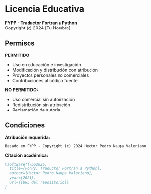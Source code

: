 # Licencia Educativa

**FYPP - Traductor Fortran a Python**  
Copyright (c) 2024 [Tu Nombre]

## Permisos

**PERMITIDO:**
- Uso en educación e investigación
- Modificación y distribución con atribución
- Proyectos personales no comerciales
- Contribuciones al código fuente

 **NO PERMITIDO:**
- Uso comercial sin autorización
- Redistribución sin atribución
- Reclamación de autoría

## Condiciones

**Atribución requerida:**
```
Basado en FYPP - Copyright (c) 2024 Hector Pedro Ñaupa Valeriano
```

**Citación académica:**
```bibtex
@software{fypp2025,
  title={ForPy: Traductor Fortran a Python},
  author={Hector Pedro Ñaupa Valeriano},
  year={2025},
  url={[URL del repositorio]}
}
